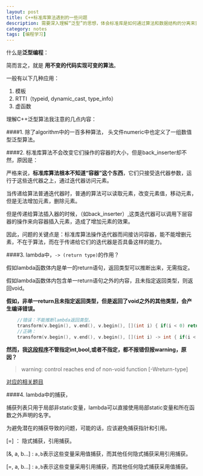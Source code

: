 ```yaml
---
layout: post
title: C++标准库算法遇到的一些问题
description: 需要深入理解“泛型”的思想，体会标准库是如何通过算法和数据结构的分离来实现泛型，迭代器是如何在这两者之间架起的桥梁。
category: notes
tags: [编程学习]
---
```


什么是**泛型编程**：

简而言之，就是 **用不变的代码实现可变的算法**。

一般有以下几种应用：

1. 模板
2. RTTI（typeid, dynamic_cast, type_info）
3. 虚函数

理解C++泛型算法我注意的几点内容：

####1. 除了algorithm中的一百多种算法， 头文件numeric中也定义了一组数值型泛型算法。

####2. 标准库算法不会改变它们操作的容器的大小，但是back_inserter却不然，原因是：

严格来说，**标准库算法根本不知道“容器”这个东西**，它们只接受迭代器参数，运行于这些迭代器之上，通过迭代器访问元素。

当传递给算法普通迭代器时，普通的算法可以读取元素，改变元素值，移动元素，但是无法增加元素，删除元素。

但是传递给算法插入器的时候，（如back_inserter）,这类迭代器可以调用下层容器的操作来向容器插入元素，造成了增加元素的效果。

因此，问题的关键点是：标准库算法操作迭代器而间接访问容器，能不能增删元素，不在于算法，而在于传递给它们的迭代器是否具备这样的能力。

####3. lambda中，`-> (return type)`的作用？

假如lambda函数体内是单一的return语句，返回类型可以推断出来，无需指定。

假如lambda函数体内包含单一return语句之外的内容，且未指定返回类型，则返回void。

**假如，非单一return且未指定返回类型，但是返回了void之外的其他类型，会产生编译错误。**

```c++
    //错误：不能推断lambda返回类型。
    transform(v.begin(), v.end(), v.begin(), [](int i) { if(i < 0) return -i; else return i;});
    //正确：
    transform(v.begin(), v.end(), v.begin(), [](int i) -> int { if(i < 0) return -i; else return i;});
```
    
**然而，我[这段程序](https://github.com/Miantang/PAT-Advance/blob/master/NowCoder-Practice/1002-2.cpp)不管指定int,bool,或者不指定，都不报错但报warning，原因？**
    
> warning: control reaches end of non-void function [-Wreturn-type]

[对应的相关题目](http://www.nowcoder.com/pat/1/problem/4015)
    

####4. lambda中的捕获，

捕获列表只用于局部非static变量，lambda可以直接使用局部static变量和所在函数之外声明的名字。

为避免潜在的捕获导致的问题，可能的话，应该避免捕获指针和引用。

\[=\] ： 隐式捕获，引用捕获。

\[&, a, b...\] : `a,b`表示这些变量采用值捕获，而其他任何隐式捕获采用引用捕获。

\[=, a, b...\] : `a,b`表示这些变量采用引用捕获，而其他任何隐式捕获采用值捕获。
